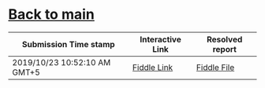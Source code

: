# [Back to main](https://github.com/glaghari/database-assignement-2019)
|Submission Time stamp          | Interactive Link                                                                              | Resolved report                                                                              |
| ----------------------------- | --------------------------------------------------------------------------------------------- | -------------------------------------------------------------------------------------------- |
| 2019/10/23 10:52:10 AM GMT+5 | [Fiddle Link](https://dbfiddle.uk/?rdbms=oracle_11.2&fiddle=b4f97b0ee6904b27f4e04e27671d1b2f) | [Fiddle File](processed/csm-25/b4f97b0ee6904b27f4e04e27671d1b2f.md) |
